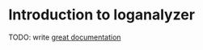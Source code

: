 # Introduction to loganalyzer

TODO: write [great documentation](http://jacobian.org/writing/what-to-write/)
